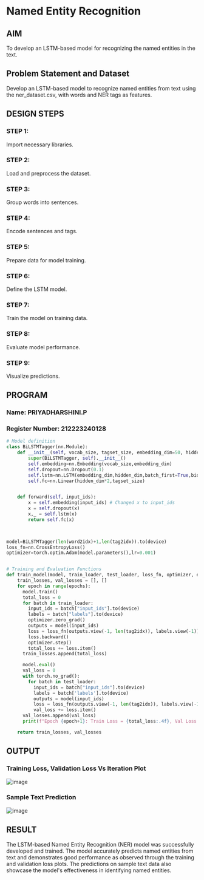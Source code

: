 # Named Entity Recognition

## AIM

To develop an LSTM-based model for recognizing the named entities in the text.

## Problem Statement and Dataset

Develop an LSTM-based model to recognize named entities from text using the ner_dataset.csv, with words and NER tags as features.

## DESIGN STEPS

### STEP 1:
Import necessary libraries.

### STEP 2:
Load and preprocess the dataset.

### STEP 3:
Group words into sentences.

### STEP 4:
Encode sentences and tags.

### STEP 5:
Prepare data for model training.

### STEP 6:
Define the LSTM model.

### STEP 7:
Train the model on training data.

### STEP 8:
Evaluate model performance.

### STEP 9:
Visualize predictions.

## PROGRAM
### Name: PRIYADHARSHINI.P
### Register Number: 212223240128
```python
# Model definition
class BiLSTMTagger(nn.Module):
    def __init__(self, vocab_size, tagset_size, embedding_dim=50, hidden_dim=100): # Changed _init_ to __init__
        super(BiLSTMTagger, self).__init__()
        self.embedding=nn.Embedding(vocab_size,embedding_dim)
        self.dropout=nn.Dropout(0.1)
        self.lstm=nn.LSTM(embedding_dim,hidden_dim,batch_first=True,bidirectional=True)
        self.fc=nn.Linear(hidden_dim*2,tagset_size)


    def forward(self, input_ids):
        x = self.embedding(input_ids) # Changed x to input_ids
        x = self.dropout(x)
        x,_ = self.lstm(x)
        return self.fc(x)
        


model=BiLSTMTagger(len(word2idx)+1,len(tag2idx)).to(device)
loss_fn=nn.CrossEntropyLoss()
optimizer=torch.optim.Adam(model.parameters(),lr=0.001)


# Training and Evaluation Functions
def train_model(model, train_loader, test_loader, loss_fn, optimizer, epochs=3):
    train_losses, val_losses = [], []
    for epoch in range(epochs):
      model.train()
      total_loss = 0
      for batch in train_loader:
        input_ids = batch["input_ids"].to(device)
        labels = batch["labels"].to(device)
        optimizer.zero_grad()
        outputs = model(input_ids)
        loss = loss_fn(outputs.view(-1, len(tag2idx)), labels.view(-1))
        loss.backward()
        optimizer.step()
        total_loss += loss.item()
      train_losses.append(total_loss)

      model.eval()
      val_loss = 0
      with torch.no_grad():
        for batch in test_loader:
          input_ids = batch["input_ids"].to(device)
          labels = batch['labels'].to(device)
          outputs = model(input_ids)
          loss = loss_fn(outputs.view(-1, len(tag2idx)), labels.view(-1))
          val_loss += loss.item()
      val_losses.append(val_loss)
      print(f"Epoch {epoch+1}: Train Loss = {total_loss:.4f}, Val Loss = {val_loss:.4f}")          

    return train_losses, val_losses

```
## OUTPUT

### Training Loss, Validation Loss Vs Iteration Plot

![image](https://github.com/user-attachments/assets/fd95cc3a-f891-4e62-804c-7e6ccf6907ae)

### Sample Text Prediction

![image](https://github.com/user-attachments/assets/8766e1d6-b9d8-4f49-b202-f08584a1bb9d)


## RESULT
The LSTM-based Named Entity Recognition (NER) model was successfully developed and trained. The model accurately predicts named entities from text and demonstrates good performance as observed through the training and validation loss plots. The predictions on sample text data also showcase the model's effectiveness in identifying named entities.

